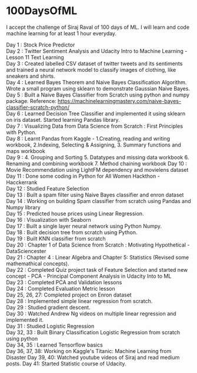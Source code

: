 # 100DaysOfML
I accept the challenge of Siraj Raval of 100 days of ML. I will learn and code machine learning for at least 1 hour everyday.

Day 1 : Stock Price Predictor <br />
Day 2 : Twitter Sentiment Analysis and Udacity Intro to Machine Learning - Lesson 11 Text Learning <br />
Day 3 : Created labelled CSV dataset of twitter tweets and its sentiments and trained a neural network model to classify images of clothing, like sneakers and shirts. <br />
Day 4 : Learned Bayes Theorem and Naive Bayes Classification Algorithm. Wrote a small program using sklearn to demonstrate Gaussian Naive Bayes. <br />
Day 5 : Built a Naive Bayes Classifier from Scratch using python and numpy package. Reference: https://machinelearningmastery.com/naive-bayes-classifier-scratch-python/ <br/>
Day 6 : Learned Decision Tree Classifier and implemented it using sklearn on iris dataset. Started learning Pandas library. <br />
Day 7 : Visualizing Data from Data Science from Scratch : First Principles with Python. <br />
Day 8 : Learnt Pandas from Kaggle - 
	1.Creating, reading and writing workbook, 
	2.Indexing, Selecting & Assigning, 
	3. Summary functions and maps workbook <br />
Day 9 : 4. Grouping and Sorting
		5. Datatypes and missing data workbook
		6. Renaming and combining workbook
		7. Method chaining workbook
Day 10 : Movie Recommendation using LightFM dependency and movielens dataset<br />
Day 11 : Done some coding in Python for All Women Hackthon - Hacckerrank<br />
Day 12 : Studied Feature Selection <br />
Day 13 : Built a spam filter using Naive Bayes classifier and enron dataset<br />
Day 14 : Working on building Spam classifier from scratch using Pandas and Numpy library<br />
Day 15 : Predicted house prices using Linear Regression.<br />
Day 16 : Visualization with Seaborn<br />
Day 17 : Built a single layer neural network using Python Numpy. <br />
Day 18 : Built decision tree from scratch using Python. <br />
Day 19 : Built KNN classifier from scratch <br />
Day 20 : Chapter 1 of Data Science from Scratch : Motivating Hypothetical - DataSciencester<br />
Day 21 : Chapter 4 : Linear Algebra and Chapter 5: Statistics (Revised some mathemathical concepts). <br />
Day 22 : Completed Quiz project task of Feature Selection and started new concept - PCA - Principal Component Analysis in Udacity Into to ML<br />
Day 23 : Completed PCA and Validation lessons  <br/>
Day 24 : Completed Evaluation Metric lesson <br/>
Day 25, 26, 27: Completed project on Enron dataset<br />
Day 28 : Implemented simple linear regression from scratch. <br/>
Day 29 : Studied gradient descent. <br />
Day 30 : Watched Andrew Ng videos on multiple linear regression and implemented it. <br />
Day 31 : Studied Logistic Regression<br/>
Day 32, 33 : Built Binary Classification Logistic Regression from scratch using python <br/>
Day 34, 35 : Learned Tensorflow basics<br />
Day 36, 37, 38: Working on Kaggle's Titanic: Machine Learning from Disaster
Day 39, 40: Watched youtube videos of Siraj and read medium posts.
Day 41: Started Statistic course of Udacity.

